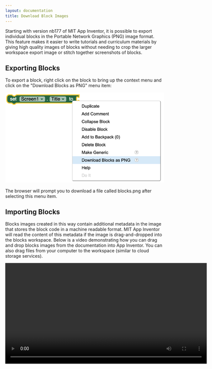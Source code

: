 ```yaml
---
layout: documentation
title: Download Block Images
---
```


Starting with version nb177 of MIT App Inventor, it is possible to export individual blocks in the Portable Network Graphics (PNG) image format. This feature makes it easier to write tutorials and curriculum materials by giving high quality images of blocks without needing to crop the larger workspace export image or stitch together screenshots of blocks.

## Exporting Blocks

To export a block, right click on the block to bring up the context menu and click on the "Download Blocks as PNG" menu item:

![Right click menu on a block showing the Download Blocks as PNG menu item](download-blocks-menu.png)

The browser will prompt you to download a file called blocks.png after selecting this menu item.

## Importing Blocks

Blocks images created in this way contain additional metadata in the image that stores the block code in a machine readable format. MIT App Inventor will read the content of this metadata if the image is drag-and-dropped into the blocks workspace. Below is a video demonstrating how you can drag and drop blocks images from the documentation into App Inventor. You can also drag files from your computer to the workspace (similar to cloud storage services).

<video width="640" height="320">
<source src="drag-and-drop.mp4" type="video/mp4" />
Your browser does not support playing this video.
</video>
